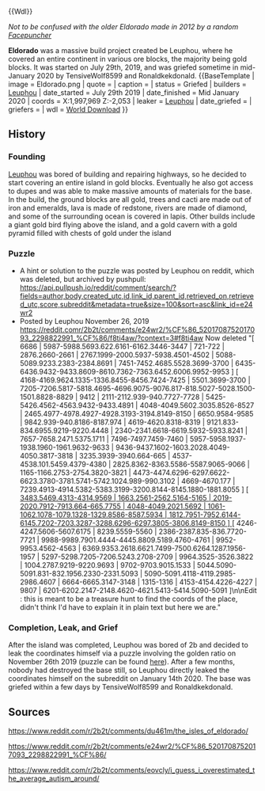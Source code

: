 {{Wdl}}

*Not to be confused with the older Eldorado made in 2012 by a random [Facepuncher](https://2b2t.miraheze.org/wiki/Facepuncher)*

**Eldorado** was a massive build project created be Leuphou, where he covered an entire continent in various ore blocks, the majority being gold blocks. It was started on July 29th, 2019, and was griefed sometime in mid-January 2020 by TensiveWolf8599 and Ronaldkekdonald.
{{BaseTemplate
| image = Eldorado.png
| quote =
| caption =
| status = Griefed
| builders = [Leuphou](https://2b2t.miraheze.org/wiki/Leuphou)
| date_started = July 29th 2019
| date_finished = Mid January 2020
| coords = X:1,997,969 Z:-2,053
| leaker = [Leuphou](https://2b2t.miraheze.org/wiki/Leuphou)
| date_griefed =
| griefers =
| wdl = [World Download](https://web.archive.org/web/20210113132148/https://www.mediafire.com/file/jxyfv8vs6dp19rx/Eldorado.rar/file)
}}
## History
### Founding
[Leuphou](https://2b2t.miraheze.org/wiki/Leuphou) was bored of building and repairing highways, so he decided to start covering an entire island in gold blocks. Eventually he also got access to dupes and was able to make massive amounts of materials for the base. In the build, the ground blocks are all gold, trees and cacti are made out of iron and emeralds, lava is made of redstone, rivers are made of diamond, and some of the surrounding ocean is covered in lapis. Other builds include a giant gold bird flying above the island, and a gold cavern with a gold pyramid filled with chests of gold under the island

### Puzzle
* A hint or solution to the puzzle was posted by Leuphou on reddit, which was deleted, but archived by pushpull: https://api.pullpush.io/reddit/comment/search/?fields=author,body,created_utc,id,link_id,parent_id,retrieved_on,retrieved_utc,score,subreddit&metadata=true&size=100&sort=asc&link_id=e24wr2
* Posted by Leuphou November 26, 2019 https://reddit.comr/2b2t/comments/e24wr2/%CF%86_5201708752017093_2298822991_%CF%86/f8ti4aw/?context=3#f8ti4aw Now deleted<syntaxhighlight lang="text">
"[ 6686 | 5987-5988.5693.622.6161-6162.3446-3447 | 721-722 | 2876.2660-2661 | 2767.1999-2000.5937-5938.4501-4502 | 5088-5089.9233.2383-2384.8691 | 7451-7452.4685.5528.3699-3700 | 6435-6436.9432-9433.8609-8610.7362-7363.6452.6006.9952-9953 ] [ 4168-4169.9624.1335-1336.8455-8456.7424-7425 | 5501.3699-3700 | 7205-7206.5817-5818.4695-4696.9075-9076.817-818.5027-5028.1500-1501.8828-8829 | 9412 | 2111-2112.939-940.7727-7728 | 5425-5426.4562-4563.9432-9433.4891 | 4048-4049.5602.3035.8526-8527 | 2465.4977-4978.4927-4928.3193-3194.8149-8150 | 6650.9584-9585 | 9842.939-940.8186-8187.974 | 4619-4620.8318-8319 | 9121.833-834.6955.9219-9220.4448 | 2340-2341.6618-6619.5932-5933.8241 | 7657-7658.2471.5375.1711 | 7496-7497.7459-7460 | 5957-5958.1937-1938.1960-1961.9632-9633 | 9436-9437.1602-1603.2028.4049-4050.3817-3818 | 3235.3939-3940.664-665 | 4537-4538.101.5459.4379-4380 | 2825.8362-8363.5586-5587.9065-9066 | 1165-1166.2753-2754.3820-3821 | 4473-4474.6296-6297.6622-6623.3780-3781.5741-5742.1024.989-990.3102 | 4669-4670.177 | 7239.4913-4914.5382-5383.3199-3200.8144-8145.1880-1881.8055 ] [ [ 3483.5469.4313-4314.9569 | 1663.2561-2562.5164-5165 | 2019-2020.7912-7913.664-665.7755 | 4048-4049.2021.5692 | 1061-1062.1078-1079.1328-1329.8586-8587.5934 | 1812.7951-7952.6144-6145.7202-7203.3287-3288.6296-6297.3805-3806.8149-8150 ] ](http://www.mediafire.com/file/jxyfv8vs6dp19rx/Eldorado.rar/file) [ 4246-4247.5606-5607.6175 | 8239.5559-5560 | 2386-2387.835-836.7720-7721 | 9988-9989.7901.4444-4445.8809.5189.4760-4761 | 9952-9953.4562-4563 | 6369.9353.2618.6621.7499-7500.6264.1287.1956-1957 | 5297-5298.7205-7206.5243.2708-2709 | 9964.3525-3526.3822 | 1004.2787.9219-9220.9693 | 9702-9703.9015.1533 | 5044.5090-5091.831-832.1956.2330-2331.5093 | 5090-5091.4118-4119.2985-2986.4607 | 6664-6665.3147-3148 | 1315-1316 | 4153-4154.4226-4227 | 9807 | 6201-6202.2147-2148.4620-4621.5413-5414.5090-5091 ]\n\nEdit : this is meant to be a treasure hunt to find the coords of the place, didn't think I'd have to explain it in plain text but here we are."
</syntaxhighlight>

### Completion, Leak, and Grief
After the island was completed, Leuphou was bored of 2b and decided to leak the coordinates himself via a puzzle involving the golden ratio  on November 26th 2019 (puzzle can be found [here](https://www.reddit.com/r/2b2t/comments/e24wr2/%CF%86_5201708752017093_2298822991_%CF%86/)). After a few months, nobody had destroyed the base still, so Leuphou directly leaked the coordinates himself on the subreddit on January 14th 2020. The base was griefed within a few days by TensiveWolf8599 and Ronaldkekdonald.

## Sources
https://www.reddit.com/r/2b2t/comments/du461m/the_isles_of_eldorado/

https://www.reddit.com/r/2b2t/comments/e24wr2/%CF%86_5201708752017093_2298822991_%CF%86/

https://www.reddit.com/r/2b2t/comments/eovcly/i_guess_i_overestimated_the_average_autism_around/